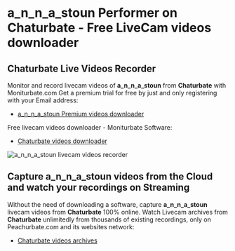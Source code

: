 # a_n_n_a_stoun Performer on Chaturbate - Free LiveCam videos downloader

## Chaturbate Live Videos Recorder

Monitor and record livecam videos of **a_n_n_a_stoun** from **Chaturbate** with Moniturbate.com
Get a premium trial for free by just and only registering with your Email address:
* [a_n_n_a_stoun Premium videos downloader](https://moniturbate.com/request-demo-licence-key.html)

Free livecam videos downloader - Moniturbate Software:
* [Chaturbate videos downloader](https://moniturbate.com/moniturbate-download-software.html)

![a_n_n_a_stoun livecam videos recorder](https://peachurnet.com/templates/moniturbate-software.png)


## Capture a_n_n_a_stoun videos from the Cloud and watch your recordings on Streaming

Without the need of downloading a software, capture **a_n_n_a_stoun** livecam videos from **Chaturbate** 100% online.
Watch Livecam archives from **Chaturbate** unlimitedly from thousands of existing recordings, only on Peachurbate.com and its websites network:
* [Chaturbate videos archives](https://peachurnet.com/)